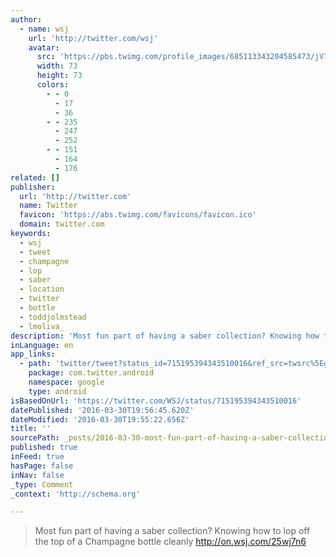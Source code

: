 ```yaml
---
author:
  - name: wsj
    url: 'http://twitter.com/wsj'
    avatar:
      src: 'https://pbs.twimg.com/profile_images/685113343204585473/jV72Zljq_bigger.jpg'
      width: 73
      height: 73
      colors:
        - - 0
          - 17
          - 36
        - - 235
          - 247
          - 252
        - - 151
          - 164
          - 176
related: []
publisher:
  url: 'http://twitter.com'
  name: Twitter
  favicon: 'https://abs.twimg.com/favicons/favicon.ico'
  domain: twitter.com
keywords:
  - wsj
  - tweet
  - champagne
  - lop
  - saber
  - location
  - twitter
  - bottle
  - toddjolmstead
  - lmoliva_
description: 'Most fun part of having a saber collection? Knowing how to lop off the top of a Champagne bottle cleanly http://on.wsj.com/25wj7n6'
inLanguage: en
app_links:
  - path: 'twitter/tweet?status_id=715195394343510016&ref_src=twsrc%5Egoogle%7Ctwcamp%5Eandroidseo%7Ctwgr%5Estatus%7Ctwterm%5E715195394343510016'
    package: com.twitter.android
    namespace: google
    type: android
isBasedOnUrl: 'https://twitter.com/WSJ/status/715195394343510016'
datePublished: '2016-03-30T19:56:45.620Z'
dateModified: '2016-03-30T19:55:22.656Z'
title: ''
sourcePath: _posts/2016-03-30-most-fun-part-of-having-a-saber-collection-knowing-how-to-l.md
published: true
inFeed: true
hasPage: false
inNav: false
_type: Comment
_context: 'http://schema.org'

---
```

> Most fun part of having a saber collection? Knowing how to lop off the top of a Champagne bottle cleanly http://on.wsj.com/25wj7n6